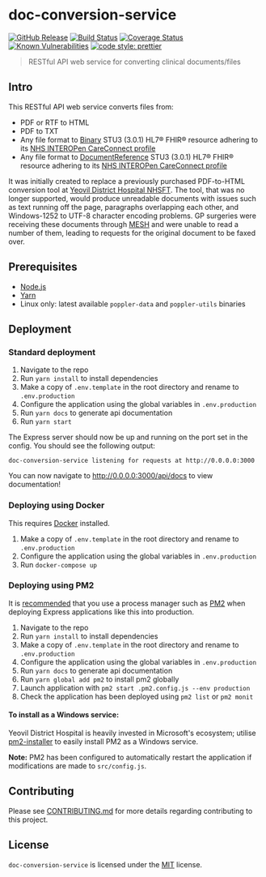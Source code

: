 # doc-conversion-service

[![GitHub Release](https://img.shields.io/github/release/Fdawgs/doc-conversion-service.svg)](https://github.com/Fdawgs/doc-conversion-service/releases/latest/)
[![Build Status](https://travis-ci.com/Fdawgs/doc-conversion-service.svg?branch=master)](https://travis-ci.com/Fdawgs/doc-conversion-service) [![Coverage Status](https://coveralls.io/repos/github/Fdawgs/doc-conversion-service/badge.svg?branch=master)](https://coveralls.io/github/Fdawgs/doc-conversion-service?branch=master) [![Known Vulnerabilities](https://snyk.io/test/github/Fdawgs/doc-conversion-service/badge.svg)](https://snyk.io/test/github/Fdawgs/doc-conversion-service) [![code style: prettier](https://img.shields.io/badge/code_style-prettier-ff69b4.svg?style=flat-square)](https://github.com/prettier/prettier)

> RESTful API web service for converting clinical documents/files

## Intro

This RESTful API web service converts files from:

-   PDF or RTF to HTML
-   PDF to TXT
-   Any file format to [Binary](https://www.hl7.org/fhir/STU3/binary.html) STU3 (3.0.1) HL7® FHIR® resource adhering to its [NHS INTEROPen CareConnect profile](https://nhsconnect.github.io/CareConnectAPI/api_documents_binary.html)
-   Any file format to [DocumentReference](https://www.hl7.org/fhir/STU3/documentreference.html) STU3 (3.0.1) HL7® FHIR® resource adhering to its [NHS INTEROPen CareConnect profile](https://nhsconnect.github.io/CareConnectAPI/api_documents_documentreference.html)

It was initially created to replace a previously purchased PDF-to-HTML conversion tool at [Yeovil District Hospital NHSFT](https://yeovilhospital.co.uk/). The tool, that was no longer supported, would produce unreadable documents with issues such as text running off the page, paragraphs overlapping each other, and Windows-1252 to UTF-8 character encoding problems. GP surgeries were receiving these documents through [MESH](https://digital.nhs.uk/services/message-exchange-for-social-care-and-health-mesh) and were unable to read a number of them, leading to requests for the original document to be faxed over.

## Prerequisites

-   [Node.js](https://nodejs.org/en/)
-   [Yarn](https://yarnpkg.com)
-   Linux only: latest available `poppler-data` and `poppler-utils` binaries

## Deployment

### Standard deployment

1. Navigate to the repo
2. Run `yarn install` to install dependencies
3. Make a copy of `.env.template` in the root directory and rename to `.env.production`
4. Configure the application using the global variables in `.env.production`
5. Run `yarn docs` to generate api documentation
6. Run `yarn start`

The Express server should now be up and running on the port set in the config. You should see the following output:

```
doc-conversion-service listening for requests at http://0.0.0.0:3000
```

You can now navigate to http://0.0.0.0:3000/api/docs to view documentation!

### Deploying using Docker

This requires [Docker](https://www.docker.com/products) installed.

1. Make a copy of `.env.template` in the root directory and rename to `.env.production`
2. Configure the application using the global variables in `.env.production`
3. Run `docker-compose up`

### Deploying using PM2

It is [recommended](https://expressjs.com/en/advanced/pm.html) that you use a process manager such as [PM2](https://pm2.keymetrics.io/) when deploying Express applications like this into production.

1. Navigate to the repo
2. Run `yarn install` to install dependencies
3. Make a copy of `.env.template` in the root directory and rename to `.env.production`
4. Configure the application using the global variables in `.env.production`
5. Run `yarn docs` to generate api documentation
6. Run `yarn global add pm2` to install pm2 globally
7. Launch application with `pm2 start .pm2.config.js --env production`
8. Check the application has been deployed using `pm2 list` or `pm2 monit`

#### To install as a Windows service:

Yeovil District Hospital is heavily invested in Microsoft's ecosystem; utilise [pm2-installer](https://github.com/jessety/pm2-installer) to easily install PM2 as a Windows service.

**Note:** PM2 has been configured to automatically restart the application if modifications are made to `src/config.js`.

## Contributing

Please see [CONTRIBUTING.md](https://github.com/Fdawgs/doc-conversion-service/blob/master/CONTRIBUTING.md) for more details regarding contributing to this project.

## License

`doc-conversion-service` is licensed under the [MIT](https://github.com/Fdawgs/doc-conversion-service/blob/master/LICENSE) license.
